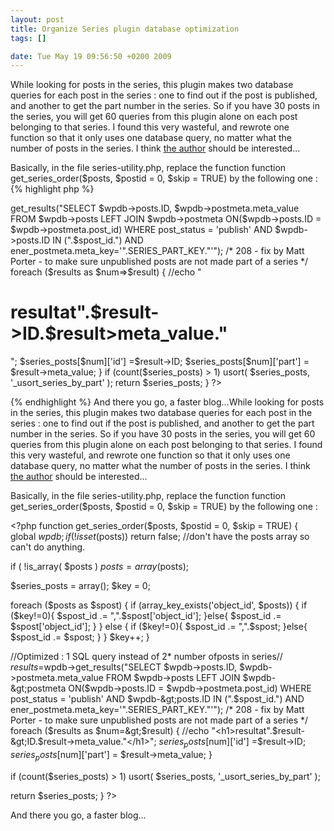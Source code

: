 ```yaml
--- 
layout: post
title: Organize Series plugin database optimization
tags: []

date: Tue May 19 09:56:50 +0200 2009
---
```

While looking for posts in the series, this plugin makes two database queries for each post in the series : one to find out if the post is published, and another to get the part number in the series. So if you have 30 posts in the series, you will get 60 queries from this plugin alone on each post belonging to that series. I found this very wasteful, and rewrote one function so that it only uses one database query, no matter what the number of posts in the series. I think <a href="http://unfoldingneurons.com">the author</a> should be interested...

Basically, in the file series-utility.php, replace the function
function get_series_order($posts, $postid = 0, $skip = TRUE)
by the following one :
{% highlight php %}
<?php
function get_series_order($posts, $postid = 0, $skip = TRUE) {
  global $wpdb;
  if (!isset($posts)) return false; //don't have the posts array so can't do anything.

  if ( !is_array( $posts )
  $posts = array($posts);

  $series_posts = array();
  $key = 0;

  foreach ($posts as $spost) {
    if (array_key_exists('object_id', $posts)) {
      if ($key!=0){
        $spost_id .= ",".$spost['object_id'];
      }else{
        $spost_id .= $spost['object_id'];
      }
    } else {
      if ($key!=0){
        $spost_id .= ",".$spost;
      }else{
        $spost_id .= $spost;
      }
    }
    $key++;
  }

  //Optimized : 1 SQL query instead of 2* number ofposts in series//
  $results=$wpdb->get_results("SELECT $wpdb->posts.ID, $wpdb->postmeta.meta_value
  FROM $wpdb->posts LEFT JOIN $wpdb->postmeta
  ON($wpdb->posts.ID = $wpdb->postmeta.post_id)
  WHERE post_status = 'publish' AND $wpdb->posts.ID
  IN (".$spost_id.") AND ener_postmeta.meta_key='".SERIES_PART_KEY."'");
  /* 208 - fix by Matt Porter - to make sure unpublished posts are not made part of a series */
  foreach ($results as $num=>$result) {
    //echo "<h1>resultat".$result->ID.$result>meta_value."</h1>";
    $series_posts[$num]['id'] =$result->ID;
    $series_posts[$num]['part'] = $result->meta_value;
  }

  if (count($series_posts) > 1)
    usort( $series_posts, '_usort_series_by_part' );

  return $series_posts;
}
?>
{% endhighlight %}
And there you go, a faster blog...While looking for posts in the series, this plugin makes two database queries for each post in the series : one to find out if the post is published, and another to get the part number in the series. So if you have 30 posts in the series, you will get 60 queries from this plugin alone on each post belonging to that series. I found this very wasteful, and rewrote one function so that it only uses one database query, no matter what the number of posts in the series. I think <a href="http://unfoldingneurons.com">the author</a> should be interested...

Basically, in the file series-utility.php, replace the function
function get_series_order($posts, $postid = 0, $skip = TRUE)
by the following one :

&lt;?php
function get_series_order($posts, $postid = 0, $skip = TRUE) {
global $wpdb;
if (!isset($posts)) return false; //don't have the posts array so can't do anything.

if ( !is_array( $posts )
$posts = array($posts);

$series_posts = array();
$key = 0;

foreach ($posts as $spost) {
if (array_key_exists('object_id', $posts)) {
if ($key!=0){
$spost_id .= ",".$spost['object_id'];
}else{
$spost_id .= $spost['object_id'];
}
} else {
if ($key!=0){
$spost_id .= ",".$spost;
}else{
$spost_id .= $spost;
}
}
$key++;
}

//Optimized : 1 SQL query instead of 2* number ofposts in series//
$results=$wpdb-&gt;get_results("SELECT $wpdb-&gt;posts.ID, $wpdb-&gt;postmeta.meta_value
FROM $wpdb-&gt;posts LEFT JOIN $wpdb-&gt;postmeta
ON($wpdb-&gt;posts.ID = $wpdb-&gt;postmeta.post_id)
WHERE post_status = 'publish' AND $wpdb-&gt;posts.ID
IN (".$spost_id.") AND ener_postmeta.meta_key='".SERIES_PART_KEY."'");
/* 208 - fix by Matt Porter - to make sure unpublished posts are not made part of a series */
foreach ($results as $num=&gt;$result) {
//echo "&lt;h1&gt;resultat".$result-&gt;ID.$result-&gt;meta_value."&lt;/h1&gt;";
$series_posts[$num]['id'] =$result-&gt;ID;
$series_posts[$num]['part'] = $result-&gt;meta_value;
}

if (count($series_posts) &gt; 1)
usort( $series_posts, '_usort_series_by_part' );

return $series_posts;
}
?&gt;

And there you go, a faster blog...
